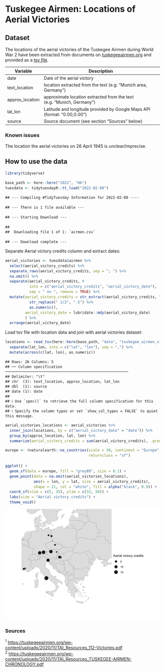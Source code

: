 Tuskegee Airmen: Locations of Aerial Victories
================

## Dataset

The locations of the aerial victories of the Tuskegee Airmen during
World War 2 have been extracted from documents on
[tuskegeeairmen.org](https://tuskegeeairmen.org) and provided as a [tsv
file](tuskegee_airmen_victory_locations.tsv).

| Variable         | Description                                                              |
|------------------|--------------------------------------------------------------------------|
| date             | Date of the aerial victory                                               |
| text\_location   | location extracted from the text (e.g. “Munich area, Germany”)           |
| approx\_location | approximate location extracted from the text (e.g. “Munich, Germany”)    |
| lat\_lon         | Latitude and longitude provided by Google Maps API (format: “0.00,0.00”) |
| source           | Source document (see section “Sources” below)                            |

### Known issues

The location the aerial victories on 26 April 1945 is unclear/imprecise.

## How to use the data

``` r
library(tidyverse)
```

``` r
base_path <- here::here("2022", "06")
tuesdata <- tidytuesdayR::tt_load("2022-02-08")
```

    ## --- Compiling #TidyTuesday Information for 2022-02-08 ----

    ## --- There is 1 file available ---

    ## --- Starting Download ---

    ## 
    ##  Downloading file 1 of 1: `airmen.csv`

    ## --- Download complete ---

Separate Aerial victory credits column and extract dates:

``` r
aerial_victories <- tuesdata$airmen %>% 
  select(aerial_victory_credits) %>% 
  separate_rows(aerial_victory_credits, sep = "; ") %>% 
  na.omit() %>% 
  separate(aerial_victory_credits, #
           into = c("aerial_victory_credits", "aerial_victory_date"),
           sep = " on ", remove = TRUE) %>%
  mutate(aerial_victory_credits = str_extract(aerial_victory_credits, "\\d+ (1/2)?") %>% 
           str_replace(" 1/2", ".5") %>% 
           as.numeric(),
         aerial_victory_date = lubridate::mdy(aerial_victory_date)
         ) %>% 
  arrange(aerial_victory_date)
```

Load tsv file with location data and join with aerial victories dataset:

``` r
locations <- read_tsv(here::here(base_path, "data", "tuskegee_airmen_victory_locations.tsv")) %>% 
  separate(lat_lon, into = c("lat", "lon"), sep = ",") %>% 
  mutate(across(c(lat, lon), as.numeric))
```

    ## Rows: 26 Columns: 5
    ## ── Column specification ────────────────────────────────────────────────────────
    ## Delimiter: "\t"
    ## chr  (3): text_location, approx_location, lat_lon
    ## dbl  (1): source
    ## date (1): date
    ## 
    ## ℹ Use `spec()` to retrieve the full column specification for this data.
    ## ℹ Specify the column types or set `show_col_types = FALSE` to quiet this message.

``` r
aerial_victories_locations <- aerial_victories %>% 
  inner_join(locations, by = c("aerial_victory_date" = "date")) %>% 
  group_by(approx_location, lat, lon) %>% 
  summarize(aerial_victory_credits = sum(aerial_victory_credits), .groups = "drop")
```

``` r
europe <- rnaturalearth::ne_countries(scale = 50, continent = "Europe", 
                                      returnclass = "sf")

ggplot() +
  geom_sf(data = europe, fill = "grey89", size = 0.1) +
  geom_point(data = na.omit(aerial_victories_locations),
             aes(x = lon, y = lat, size = aerial_victory_credits),
             shape = 21, col = "white", fill = alpha("black", 0.9)) +
  coord_sf(xlim = c(5, 35), ylim = c(32, 58)) +
  labs(size = "Aerial victory credits") +
  theme_void()
```

<img src="Readme_files/figure-gfm/unnamed-chunk-5-1.png" width="672" />

### Sources

<sup>1</sup>
<https://tuskegeeairmen.org/wp-content/uploads/2020/11/TAI_Resources_112-Victories.pdf><br>
<sup>2</sup>
<https://tuskegeeairmen.org/wp-content/uploads/2020/11/TAI_Resources_TUSKEGEE-AIRMEN-CHRONOLOGY.pdf>
